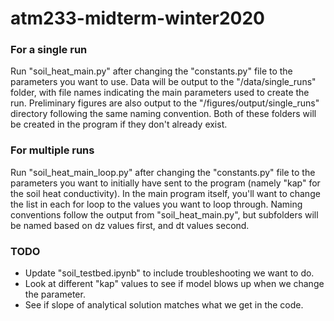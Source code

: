 # atm233-midterm-winter2020

### For a single run
Run "soil_heat_main.py" after changing the "constants.py" file to the parameters you want to use. Data will be output to the "/data/single_runs" folder, with file names indicating the main parameters used to create the run. Preliminary figures are also output to the "/figures/output/single_runs" directory following the same naming convention. Both of these folders will be created in the program if they don't already exist.

### For multiple runs
Run "soil_heat_main_loop.py" after changing the "constants.py" file to the parameters you want to initially have sent to the program (namely  "kap" for the soil heat conductivity). In the main program itself, you'll want to change the list in each for loop to the values you want to loop through. Naming conventions follow the output from "soil_heat_main.py", but subfolders will be named based on dz values first, and dt values second.

### TODO
- Update "soil_testbed.ipynb" to include troubleshooting we want to do.
- Look at different "kap" values to see if model blows up when we change the parameter.
- See if slope of analytical solution matches what we get in the code.
